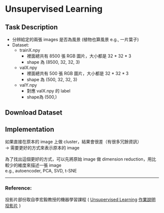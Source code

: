 # Unsupervised Learning
## Task Description
* 分辨給定的兩張 images 是否為風景 (植物也算風景 e.g., 一片葉子)
* Dataset:
  * trainX.npy
    * 裡面總共有 8500 張 RGB 圖片，大小都是 32 * 32 * 3
    * shape 為 (8500, 32, 32, 3)
  * valX.npy
    * 裡面總共有 500 張 RGB 圖片，大小都是 32 * 32 * 3
    * shape 為 (500, 32, 32, 3)
  * valY.npy
    * 對應 valX.npy 的 label
    * shape為 (500,)

## Download Dataset
## Implementation
如果直接在原本的 image 上做 cluster，結果會很差（有很多冗餘資訊）<br>
→ 需要更好的方式來表示原本的 image <br>
<br>
為了找出這個更好的方式，可以先將原始 image 做 dimension reduction，用比較少的維度來描述一張 image <br>
e.g., autoencoder, PCA, SVD, t-SNE <br>

---
### Reference:
投影片部份取自李宏毅教授的機器學習課程 (
[Unsupervised Learning](http://speech.ee.ntu.edu.tw/~tlkagk/courses/ML_2017/Lecture/PCA%20(v3).pdf)
[作業說明投影片](https://docs.google.com/presentation/d/1ULbTKqn7ikFOTU-r0DoqAca6lej3QmLWwORfcr-0F3o/edit#slide=id.g7be340f71d_0_0) )
